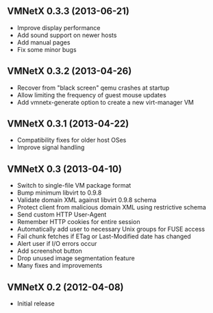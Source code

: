 VMNetX 0.3.3 (2013-06-21)
-------------------------

- Improve display performance
- Add sound support on newer hosts
- Add manual pages
- Fix some minor bugs

VMNetX 0.3.2 (2013-04-26)
-------------------------

- Recover from "black screen" qemu crashes at startup
- Allow limiting the frequency of guest mouse updates
- Add vmnetx-generate option to create a new virt-manager VM

VMNetX 0.3.1 (2013-04-22)
-------------------------

- Compatibility fixes for older host OSes
- Improve signal handling

VMNetX 0.3 (2013-04-10)
-----------------------

- Switch to single-file VM package format
- Bump minimum libvirt to 0.9.8
- Validate domain XML against libvirt 0.9.8 schema
- Protect client from malicious domain XML using restrictive schema
- Send custom HTTP User-Agent
- Remember HTTP cookies for entire session
- Automatically add user to necessary Unix groups for FUSE access
- Fail chunk fetches if ETag or Last-Modified date has changed
- Alert user if I/O errors occur
- Add screenshot button
- Drop unused image segmentation feature
- Many fixes and improvements

VMNetX 0.2 (2012-04-08)
-----------------------

- Initial release
